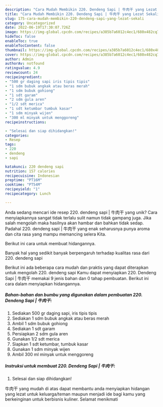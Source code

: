 ```yaml
---
description: "Cara Mudah Membikin 220. Dendeng Sapi | 牛肉干 yang Lezat Sekali"
title: "Cara Mudah Membikin 220. Dendeng Sapi | 牛肉干 yang Lezat Sekali"
slug: 175-cara-mudah-membikin-220-dendeng-sapi-yang-lezat-sekali
category: Uncategorized
date: 2022-06-19T17:30:07.726Z
image: https://img-global.cpcdn.com/recipes/a385b7a6012c4ec1/680x482cq70/220-dendeng-sapi-牛肉干-foto-resep-utama.jpg
hideToc: false
enableToc: true
enableTocContent: false
thumbnail: https://img-global.cpcdn.com/recipes/a385b7a6012c4ec1/680x482cq70/220-dendeng-sapi-牛肉干-foto-resep-utama.jpg
cover: https://img-global.cpcdn.com/recipes/a385b7a6012c4ec1/680x482cq70/220-dendeng-sapi-牛肉干-foto-resep-utama.jpg
author: Admin
authorAv: notfound
ratingvalue: 4.9
reviewcount: 24
recipeingredient:
- "500 gr daging sapi iris tipis tipis"
- "1 sdm bubuk angkak atau beras merah"
- "1 sdm bubuk gohiong"
- "1 sdt garam"
- "2 sdm gula aren"
- "1/2 sdt merica"
- "1 sdt ketumbar tumbuk kasar"
- "1 sdm minyak wijen"
- "300 ml minyak untuk menggoreng"
recipeinstructions:

- "Selesai dan siap dihidangkan!"
categories:
- Resep
tags:
- 220
- dendeng
- sapi

katakunci: 220 dendeng sapi 
nutrition: 157 calories
recipecuisine: Indonesian
preptime: "PT16M"
cooktime: "PT54M"
recipeyield: "1"
recipecategory: Lunch

---
```





Anda sedang mencari ide resep 220. dendeng sapi | 牛肉干 yang unik? Cara menyiapkannya sangat tidak terlalu sulit namun tidak gampang juga. Jika salah mengolah maka hasilnya akan hambar dan bahkan tidak sedap. Padahal 220. dendeng sapi | 牛肉干 yang enak seharusnya punya aroma dan cita rasa yang mampu memancing selera Kita.





Berikut ini cara untuk membuat hidangannya.

Banyak hal yang sedikit banyak berpengaruh terhadap kualitas rasa dari 220. dendeng sapi 





Berikut ini ada beberapa cara mudah dan praktis yang dapat diterapkan untuk mengolah 220. dendeng sapi  Kamu dapat menyiapkan 220. Dendeng Sapi | 牛肉干 memakai 9 jenis bahan dan 0 tahap pembuatan. Berikut ini cara dalam menyiapkan hidangannya.

<!--inarticleads1-->

##### Bahan-bahan dan bumbu yang digunakan dalam pembuatan 220. Dendeng Sapi | 牛肉干:

1. Sediakan 500 gr daging sapi, iris tipis tipis
1. Sediakan 1 sdm bubuk angkak atau beras merah
1. Ambil 1 sdm bubuk gohiong
1. Sediakan 1 sdt garam
1. Persiapkan 2 sdm gula aren
1. Gunakan 1/2 sdt merica
1. Siapkan 1 sdt ketumbar, tumbuk kasar
1. Gunakan 1 sdm minyak wijen
1. Ambil 300 ml minyak untuk menggoreng




<!--inarticleads2-->

##### Instruksi untuk membuat 220. Dendeng Sapi | 牛肉干:


1. Selesai dan siap dihidangkan!



 牛肉干 yang mudah di atas dapat membantu anda menyiapkan hidangan yang lezat untuk keluarga/teman maupun menjadi ide bagi kamu yang berkeinginan untuk berbisnis kuliner. Selamat menikmati
